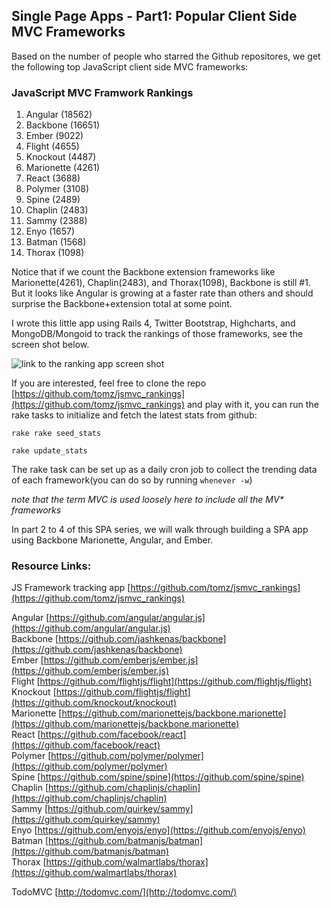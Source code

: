 ## Single Page Apps - Part1: Popular Client Side MVC Frameworks

Based on the number of people who starred the Github repositores, we get the following top JavaScript client side MVC frameworks:

### JavaScript MVC Framwork Rankings

1. Angular (18562)
2. Backbone (16651)
3. Ember (9022)
4. Flight (4655)
5. Knockout (4487)
6. Marionette (4261)
7. React (3688)
8. Polymer (3108)
9. Spine (2489)
10. Chaplin (2483)
11. Sammy (2388)
12. Enyo (1657)
13. Batman (1568)
14. Thorax (1098)

Notice that if we count the Backbone extension frameworks like Marionette(4261), Chaplin(2483), and Thorax(1098), Backbone is still #1.  But it looks like Angular is growing at a faster rate than others and should surprise the Backbone+extension total at some point.

I wrote this little app using Rails 4, Twitter Bootstrap, Highcharts, and MongoDB/Mongoid to track the rankings of those frameworks, see the screen shot below.

![link to the ranking app screen shot](https://raw.github.com/tomz/jsmvc_rankings/master/public/top_jsmvc_frameworks-2014-01-01.png)

If you are interested, feel free to clone the repo [https://github.com/tomz/jsmvc_rankings](https://github.com/tomz/jsmvc_rankings) and play with it, you can run the rake tasks to initialize and fetch the latest stats from github:

    rake rake seed_stats
 
    rake update_stats
    

The rake task can be set up as a daily cron job to collect the trending data of each framework(you can do so by running `whenever -w`)

*note that the term MVC is used loosely here to include all the MV\* frameworks*

In part 2 to 4 of this SPA series, we will walk through building a SPA app using Backbone Marionette, Angular, and Ember.

### Resource Links:

JS Framework tracking app [https://github.com/tomz/jsmvc_rankings](https://github.com/tomz/jsmvc_rankings)

Angular [https://github.com/angular/angular.js](https://github.com/angular/angular.js)  
Backbone [https://github.com/jashkenas/backbone](https://github.com/jashkenas/backbone)  
Ember [https://github.com/emberjs/ember.js](https://github.com/emberjs/ember.js)  
Flight [https://github.com/flightjs/flight](https://github.com/flightjs/flight)  
Knockout [https://github.com/flightjs/flight](https://github.com/knockout/knockout)  
Marionette [https://github.com/marionettejs/backbone.marionette](https://github.com/marionettejs/backbone.marionette)  
React [https://github.com/facebook/react](https://github.com/facebook/react)  
Polymer [https://github.com/polymer/polymer](https://github.com/polymer/polymer)  
Spine [https://github.com/spine/spine](https://github.com/spine/spine)  
Chaplin [https://github.com/chaplinjs/chaplin](https://github.com/chaplinjs/chaplin)  
Sammy [https://github.com/quirkey/sammy](https://github.com/quirkey/sammy)  
Enyo [https://github.com/enyojs/enyo](https://github.com/enyojs/enyo)  
Batman [https://github.com/batmanjs/batman](https://github.com/batmanjs/batman)  
Thorax [https://github.com/walmartlabs/thorax](https://github.com/walmartlabs/thorax)

TodoMVC [http://todomvc.com/](http://todomvc.com/)


